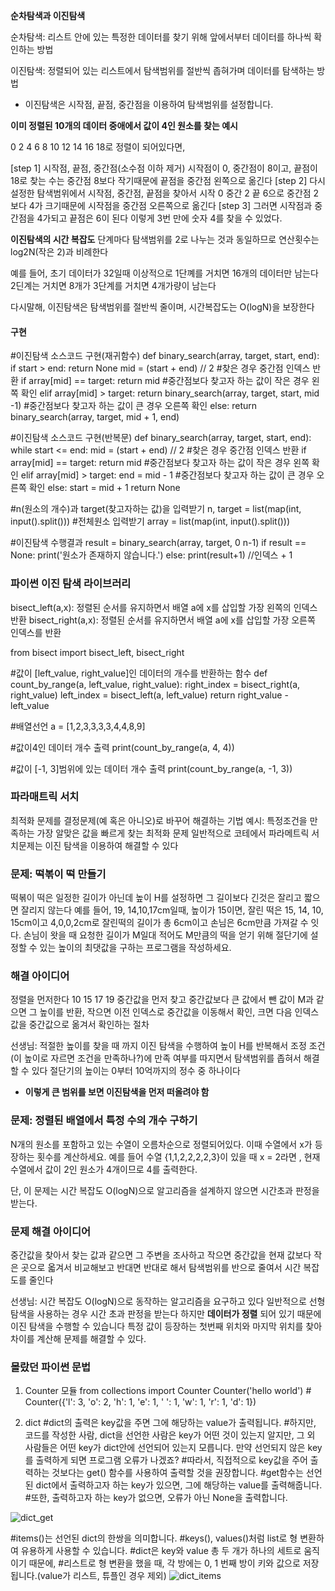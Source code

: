__순차탐색과 이진탐색__

순차탐색: 리스트 안에 있는 특정한 데이터를 찾기 위해 앞에서부터 데이터를 하나씩 확인하는 방법

이진탐색: 정렬되어 있는 리스트에서 탐색범위를 절반씩 좁혀가며 데이터를 탐색하는 방법
 - 이진탐색은 시작점, 끝점, 중간점을 이용하여 탐색범위를 설정합니다.

__이미 정렬된 10개의 데이터 중애에서 값이 4인 원소를 찾는 예시__

0 2 4 6 8 10 12 14 16 18로 정렬이 되어있다면,

[step 1] 시작점, 끝점, 중간점(소수점 이하 제거)
시작점이 0, 중간점이 8이고, 끝점이 18로 찾는 수는 중간점 8보다 작기때문에 끝점을 중간점 왼쪽으로 옮긴다
[step 2] 다시 설정한 탐색범위에서 시작점, 중간점, 끝점을 찾아서 시작 0 중간 2 끝 6으로 중간점 2보다 4가 크기때문에 시작점을 중간점 오른쪽으로 옮긴다 
[step 3] 그러면 시작점과 중간점을 4가되고 끝점은 6이 된다
이렇게 3번 만에 숫자 4를 찾을 수 있었다.

__이진탐색의 시간 복잡도__
단계마다 탐색범위를 2로 나누는 것과 동일하므로 연산횟수는 log2N(작은 2)과 비례한다

예를 들어, 초기 데이터가 32일때 이상적으로 1단꼐를 거치면 16개의 데이터만 남는다 2딘계는 거치면 8개가 3단계를 거치면 4개가량이 남는다

다시말해, 이진탐색은 탐색범위를 절반씩 줄이며, 시간복잡도는 O(logN)을 보장한다

#### 구현
#이진탐색 소스코드 구현(재귀함수)
def binary_search(array,  target, start, end):
  if start > end:
    return None
  mid = (start + end) // 2
  #찾은 경우 중간점 인덱스 반환
  if array[mid] == target:
    return mid
  #중간점보다 찾고자 하는 값이 작은 경우 왼쪽 확인
  elif array[mid] > target:
    return binary_search(array, target, start, mid -1)
  #중간점보다 찾고자 하는 값이 큰 경우 오른쪽 확인
  else:
    return binary_search(array, target, mid + 1, end)

#이진탐색 소스코드 구현(반복문)
def binary_search(array,  target, start, end):
  while start <= end:
    mid = (start + end) // 2
    #찾은 경우 중간점 인덱스 반환
    if array[mid] == target:
      return mid
    #중간점보다 찾고자 하는 값이 작은 경우 왼쪽 확인
    elif array[mid] > target:
      end = mid - 1
    #중간점보다 찾고자 하는 값이 큰 경우 오른쪽 확인
    else:
      start = mid + 1
  return None

#n(원소의 개수)과 target(찾고자하는 값)을 입력받기
n, target = list(map(int, input().split()))
#전체원소 입력받기
array = list(map(int, input().split()))

#이진탐색 수행결과
result = binary_search(array, target, 0 n-1)
if result == None:
  print('원소가 존재하지 않습니다.')
else: 
  print(result+1) //인덱스 + 1


### 파이썬 이진 탐색 라이브러리
bisect_left(a,x): 정렬된 순서를 유지하면서 배열 a에 x를 삽입할 가장 왼쪽의 인덱스 반환
bisect_right(a,x): 정렬된 순서를 유지하면서 배열 a에 x를 삽입할 가장 오른쪽 인덱스를 반환

from bisect import bisect_left, bisect_right

#값이 [left_value, right_value]인 데이터의 개수를 반환하는 함수
def count_by_range(a, left_value, right_value):
  right_index = bisect_right(a, right_value)
  left_index = bisect_left(a, left_value)
  return right_value - left_value

#배열선언
a = [1,2,3,3,3,3,4,4,8,9]

#값이4인 데이터 개수 출력
print(count_by_range(a, 4, 4))

#값이 [-1, 3]범위에 있는 데이터 개수 출력
print(count_by_range(a, -1, 3))


### 파라매트릭 서치
최적화 문제를 결정문제(예 혹은 아니오)로 바꾸어 해결하는 기법
예시: 특정조건을 만족하는 가장 알맞은 값을 빠르게 찾는 최적화 문제
일반적으로 코테에서 파라메트릭 서치문제는 이진 탐색을 이용하여 해결할 수 있다



### 문제: 떡볶이 떡 만들기
떡볶이 떡은 일정한 길이가 아닌데 높이 H를 설정하면 그 길이보다 긴것은 잘리고 짧으면 잘리지 않는다 예를 들어, 19, 14,10,17cm일때, 높이가 15이면, 잘린 떡은 15, 14, 10, 15cm이고 4,0,0,2cm로 잘린떡의 길이가 총 6cm이고 손님은 6cm만큼 가져갈 수 잇다. 손님이 왓을 때 요청한 길이가 M일대 적어도 M만큼의 떡을 얻기 위해 절단기에 설정할 수 있는 높이의 최댓값을 구하는 프로그램을 작성하세요.

### 해결 아이디어
정렬을 먼저한다
10 15 17 19 
중간값을 먼저 찾고 중간값보다 큰 값에서 뺀 값이 M과 같으면 그 높이를 반환, 작으면 이전 인덱스로 중간값을 이동해서 확인, 크면 다음 인덱스값을 중간값으로 옮겨서 확인하는 절차

선생님: 적절한 높이를 찾을 때 까지 이진 탐색을 수행하여 높이 H를 반복해서 조정
조건(이 높이로 자르면 조건을 만족하나?)에 만족 여부를 따지면서 탐색범위를 좁혀서 해결할 수 있다
절단기의 높이는 0부터 10억까지의 정수 중 하나이다
 - __이렇게 큰 범위를 보면 이진탐색을 먼저 떠올려야 함__


### 문제: 정렬된 배열에서 특정 수의 개수 구하기
N개의 원소를 포함하고 있는 수열이 오름차순으로 정렬되어있다. 이때 수열에서 x가 등장하는 횟수를 계산하세요. 예를 들어 수열 {1,1,2,2,2,2,3}이 있을 때 x = 2라면 , 현재 수열에서 값이 2인 원소가 4개이므로 4를 출력한다.

단, 이 문제는 시간 복잡도 O(logN)으로 알고리즘을 설계하지 않으면 시간초과 판정을 받는다.

### 문제 해결 아이디어
중간값을 찾아서 찾는 값과 같으면 그 주변을 조사하고 작으면 중간값을 현재 값보다 작은 곳으로 옯겨서 비교해보고 반대면 반대로 해서 탐색범위를 반으로 줄여서 시간 복잡도를 줄인다

선생님: 시간 복잡도 O(logN)으로 동작하는 알고리즘을 요구하고 있다
일반적으로 선형 탐색을 사용하는 경우 시간 초과 판정을 받는다
하지만 __데이터가 정렬__ 되어 있기 때문에 이진 탐색을 수행할 수 있습니다
특정 값이 등장하는 첫번째 위치와 마지막 위치를 찾아 차이를 계산해 문제를 해결할 수 있다.

### 몰랐던 파이썬 문법
1. Counter 모듈
from collections import Counter
Counter('hello world') # Counter({'l': 3, 'o': 2, 'h': 1, 'e': 1, ' ': 1, 'w': 1, 'r': 1, 'd': 1})

2. dict
#dict의 출력은 key값을 주면 그에 해당하는 value가 출력됩니다. 
#하지만, 코드를 작성한 사람, dict을 선언한 사람은 key가 어떤 것이 있는지 알지만, 그 외 사람들은 어떤 key가 dict안에 선언되어 있는지 모릅니다. 만약 선언되지 않은 key를 출력하게 되면 프로그램 오류가 나겠죠?
#따라서, 직접적으로 key값을 주어 출력하는 것보다는 get() 함수를 사용하여 출력할 것을 권장합니다.
#get함수는 선언된 dict에서 출력하고자 하는 key가 있으면, 그에 해당하는 value를 출력해줍니다.
#또한, 출력하고자 하는 key가 없으면, 오류가 아닌 None을 출력합니다.
<img src="https://img1.daumcdn.net/thumb/R1280x0/?scode=mtistory2&fname=https%3A%2F%2Fblog.kakaocdn.net%2Fdn%2FJBuJC%2FbtqEKgpoi0y%2FHk4RlJ0vgAF0ORnPjSvAU1%2Fimg.png" alt="dict_get"/>

#items()는 선언된 dict의 한쌍을 의미합니다.
#keys(), values()처럼 list로 형 변환하여 유용하게 사용할 수 있습니다.
#dict은 key와 value 총 두 개가 하나의 세트로 움직이기 때문에, 
#리스트로 형 변환을 했을 때, 각 방에는 0, 1 번째 방이 키와 값으로 저장됩니다.(value가 리스트, 튜플인 경우 제외)
<img src="https://img1.daumcdn.net/thumb/R1280x0/?scode=mtistory2&fname=https%3A%2F%2Fblog.kakaocdn.net%2Fdn%2FdkDe2M%2FbtqEKxYLJ7M%2F9zKMEK9bbx3qLZvKV3gejK%2Fimg.png" alt="dict_items"/>



